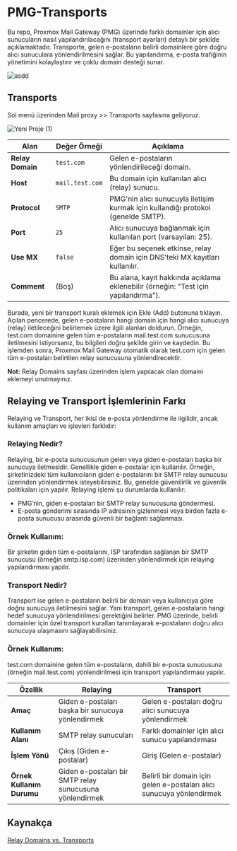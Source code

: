 # PMG-Transports

Bu repo, Proxmox Mail Gateway (PMG) üzerinde farklı domainler için alıcı sunucuların nasıl yapılandırılacağını (transport ayarları) detaylı bir şekilde açıklamaktadır. Transporte, gelen e-postaların belirli domainlere göre doğru alıcı sunuculara yönlendirilmesini sağlar. Bu yapılandırma, e-posta trafiğinin yönetimini kolaylaştırır ve çoklu domain desteği sunar.

![asdd](https://github.com/user-attachments/assets/eb11cc4e-8775-4d5b-bc73-95d458d83262)

## Transports

Sol menü üzerinden Mail proxy >> Transports sayfasına geliyoruz.

![Yeni Proje (1)](https://github.com/user-attachments/assets/498b1fe9-02f4-40d9-82a6-7be24d0ed56e)

 **Alan**         | **Değer Örneği**  | **Açıklama**                                                              |
|-------------------|-------------------|----------------------------------------------------------------------------|
| **Relay Domain**  | `test.com`        | Gelen e-postaların yönlendirileceği domain.                               |
| **Host**          | `mail.test.com`   | Bu domain için kullanılan alıcı (relay) sunucu.                          |
| **Protocol**      | `SMTP`            | PMG'nin alıcı sunucuyla iletişim kurmak için kullandığı protokol (genelde SMTP). |
| **Port**          | `25`              | Alıcı sunucuya bağlanmak için kullanılan port (varsayılan: 25).           |
| **Use MX**        | `false`           | Eğer bu seçenek etkinse, relay domain için DNS'teki MX kayıtları kullanılır. |
| **Comment**       | (Boş)             | Bu alana, kayıt hakkında açıklama eklenebilir (örneğin: "Test için yapılandırma"). |


Burada, yeni bir transport kuralı eklemek için Ekle (Add) butonuna tıklayın. Açılan pencerede, gelen e-postaların hangi domain için hangi alıcı sunucuya (relay) iletileceğini belirlemek üzere ilgili alanları doldurun. Örneğin, test.com domainine gelen tüm e-postaların mail.test.com sunucusuna iletilmesini istiyorsanız, bu bilgileri doğru şekilde girin ve kaydedin. Bu işlemden sonra, Proxmox Mail Gateway otomatik olarak test.com için gelen tüm e-postaları belirtilen relay sunucusuna yönlendirecektir.

 **Not:** Relay Domains sayfası üzerinden işlem yapılacak olan domaini eklemeyi unutmayınız.


 ## Relaying ve Transport İşlemlerinin Farkı

Relaying ve Transport, her ikisi de e-posta yönlendirme ile ilgilidir, ancak kullanım amaçları ve işlevleri farklıdır:

### Relaying Nedir?
Relaying, bir e-posta sunucusunun gelen veya giden e-postaları başka bir sunucuya iletmesidir. Genellikle giden e-postalar için kullanılır. Örneğin, şirketinizdeki tüm kullanıcıların giden e-postalarını bir SMTP relay sunucusu üzerinden yönlendirmek isteyebilirsiniz. Bu, genelde güvenilirlik ve güvenlik politikaları için yapılır.
Relaying işlemi şu durumlarda kullanılır:

- PMG’nin, giden e-postaları bir SMTP relay sunucusuna göndermesi.
- E-posta gönderimi sırasında IP adresinin gizlenmesi veya birden fazla e-posta sunucusu arasında güvenli bir bağlantı sağlanması.

### Örnek Kullanım:
Bir şirketin giden tüm e-postalarını, ISP tarafından sağlanan bir SMTP sunucusu (örneğin smtp.isp.com) üzerinden yönlendirmek için relaying yapılandırması yapılır.

### Transport Nedir?
Transport ise gelen e-postaların belirli bir domain veya kullanıcıya göre doğru sunucuya iletilmesini sağlar. Yani transport, gelen e-postaların hangi hedef sunucuya yönlendirilmesi gerektiğini belirler. PMG üzerinde, belirli domainler için özel transport kuralları tanımlayarak e-postaların doğru alıcı sunucuya ulaşmasını sağlayabilirsiniz.

### Örnek Kullanım:
test.com domainine gelen tüm e-postaların, dahili bir e-posta sunucusuna (örneğin mail.test.com) yönlendirilmesi için transport yapılandırması yapılır.


| **Özellik**              | **Relaying**                                      | **Transport**                                      |
|---------------------------|--------------------------------------------------|---------------------------------------------------|
| **Amaç**                  | Giden e-postaları başka bir sunucuya yönlendirmek | Gelen e-postaları doğru alıcı sunucuya yönlendirmek |
| **Kullanım Alanı**        | SMTP relay sunucuları                             | Farklı domainler için alıcı sunucu yapılandırması  |
| **İşlem Yönü**            | Çıkış (Giden e-postalar)                         | Giriş (Gelen e-postalar)                          |
| **Örnek Kullanım Durumu** | Giden e-postaları bir SMTP relay sunucusuna yönlendirmek | Belirli bir domain için gelen e-postaları alıcı sunucuya yönlendirmek |




## Kaynakça
[Relay Domains vs. Transports](https://forum.proxmox.com/threads/relay-domains-vs-transports.51925/)

